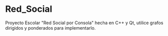 # Red_Social
Proyecto Escolar "Red Social por Consola" hecha en C++ y Qt, utilice grafos dirigidos y ponderados para implementarlo.
